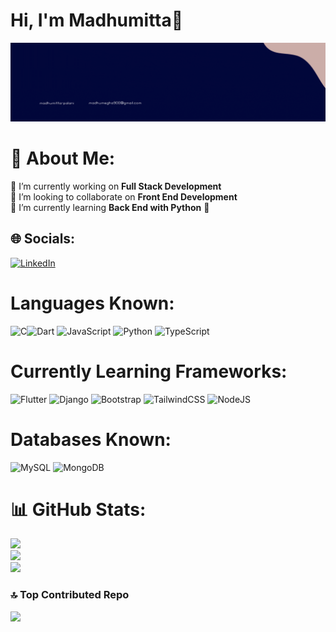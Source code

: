 # Hi, I'm Madhumitta👋

![](https://github.com/Madhumitta-15/Madhumitta-15/blob/1ece475a39634b5300e1c87d94f4d8a2f1d8d616/About%20Me.gif)
# 💫 About Me:
🔭 I’m currently working on **Full Stack Development** <br>👯 I’m looking to collaborate on **Front End Development**<br>🌱 I’m currently learning **Back End with Python** 🐍


## 🌐 Socials:
[![LinkedIn](https://img.shields.io/badge/LinkedIn-%230077B5.svg?logo=linkedin&logoColor=white)](https://www.linkedin.com/in/madhumitta-palani-2b8244148/) 

# Languages Known:
![C](https://img.shields.io/badge/c-%2300599C.svg?style=flat-square&logo=c&logoColor=white)![Dart](https://img.shields.io/badge/dart-%230175C2.svg?style=flat-square&logo=dart&logoColor=white) ![JavaScript](https://img.shields.io/badge/javascript-%23323330.svg?style=flat-square&logo=javascript&logoColor=%23F7DF1E) ![Python](https://img.shields.io/badge/python-3670A0?style=flat-square&logo=python&logoColor=ffdd54) ![TypeScript](https://img.shields.io/badge/typescript-%23007ACC.svg?style=flat-square&logo=typescript&logoColor=white)

# Currently Learning Frameworks:
![Flutter](https://img.shields.io/badge/Flutter-%2302569B.svg?style=flat-square&logo=Flutter&logoColor=white) ![Django](https://img.shields.io/badge/django-%23092E20.svg?style=flat-square&logo=django&logoColor=white) ![Bootstrap](https://img.shields.io/badge/bootstrap-%23563D7C.svg?style=flat-square&logo=bootstrap&logoColor=white) ![TailwindCSS](https://img.shields.io/badge/tailwindcss-%2338B2AC.svg?style=flat-square&logo=tailwind-css&logoColor=white) ![NodeJS](https://img.shields.io/badge/node.js-6DA55F?style=flat-square&logo=node.js&logoColor=white) 

# Databases Known:
![MySQL](https://img.shields.io/badge/mysql-%2300f.svg?style=flat-square&logo=mysql&logoColor=white) ![MongoDB](https://img.shields.io/badge/MongoDB-%234ea94b.svg?style=flat-square&logo=mongodb&logoColor=white)

# 📊 GitHub Stats:
![](https://github-readme-stats.vercel.app/api?username=Madhumitta-15&theme=radical&hide_border=false&include_all_commits=true&count_private=false)<br/>
![](https://github-readme-streak-stats.herokuapp.com/?user=Madhumitta-15&theme=radical&hide_border=false)<br/>
![](https://github-readme-stats.vercel.app/api/top-langs/?username=Madhumitta-15&theme=radical&hide_border=false&include_all_commits=true&count_private=false&layout=compact)

### 🔝 Top Contributed Repo
![](https://github-contributor-stats.vercel.app/api?username=Madhumitta-15&limit=5&theme=matrix&combine_all_yearly_contributions=true)

